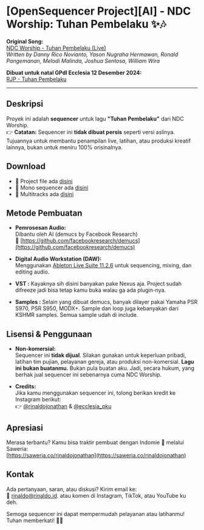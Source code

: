 # [OpenSequencer Project][AI] - NDC Worship: Tuhan Pembelaku ✨🎶

**Original Song:**  
[NDC Worship - Tuhan Pembelaku (Live)](https://www.youtube.com/watch?v=DHOCKYyr71Q)  
*Written by Danny Rico Novianto, Yason Nugraha Hermawan, Ronald Pangemanan, Melodi Malinda, Joshua Sentosa, William Wira*

**Dibuat untuk natal GPdI Ecclesia 12 Desember 2024:**  
[RJP - Tuhan Pembelaku](https://www.youtube.com/watch?v=lu6zHS-s01o)

---

## Deskripsi

Proyek ini adalah **sequencer** untuk lagu **"Tuhan Pembelaku"** dari NDC Worship.  
👉 **Catatan:** Sequencer ini **tidak dibuat persis** seperti versi aslinya.  
Tujuannya untuk membantu penampilan live, latihan, atau produksi kreatif lainnya, bukan untuk meniru 100% orisinalnya.

## Download 
- 🔗 Project file ada [disini](https://github.com/rinaldohack/opensq-ai-ndc-tuhan-pembelaku/archive/refs/heads/main.zip)
- 🔗 Mono sequencer ada [disini](https://github.com/rinaldohack/opensq-ai-ndc-tuhan-pembelaku/releases/tag/releases)
- 🔗 Multitracks ada [disini](https://github.com/rinaldohack/opensq-ai-ndc-tuhan-pembelaku/releases/tag/multitracks-releases)

## Metode Pembuatan

- **Pemrosesan Audio:**  
  Dibantu oleh AI (demucs by Facebook Research)  
  🔗 [https://github.com/facebookresearch/demucs](https://github.com/facebookresearch/demucs)

- **Digital Audio Workstation (DAW):**  
  Menggunakan [Ableton Live Suite 11.2.6](https://www.ableton.com/en/) untuk sequencing, mixing, dan editing audio.
  
- **VST :**
  Kayaknya sih disini banyakan pake Nexus aja. Project sudah difreeze jadi bisa tetap kamu buka walau ga ada plugin-nya.
  
- **Samples :**
  Selain yang dibuat demucs, banyak dilayer pakai Yamaha PSR S970, PSR S950, MODX+. Sample dan loop juga kebanyakan dari KSHMR samples. Semua sample udah di include. 

## Lisensi & Penggunaan

- **Non-komersial:**  
  Sequencer ini **tidak dijual**. Silakan gunakan untuk keperluan pribadi, latihan tim pujian, pelayanan gereja, atau produksi non-komersial. 
  **Lagu ini bukan buatanmu.** Bukan pula buatan aku. Jadi, secara hukum, yang berhak jual sequencer ini sebenarnya cuma NDC Worship. 
  
- **Credits:**  
  Jika kamu menggunakan sequencer ini, tolong berikan kredit ke Instagram berikut:  
  👉 [@rinaldojonathan](https://www.instagram.com/rinaldojonathan) & [@ecclesia_pku](https://www.instagram.com/ecclesia_pku)

## Apresiasi

Merasa terbantu? Kamu bisa traktir pembuat dengan Indomie 🍜 melalui Saweria:  
[https://saweria.co/rinaldojonathan](https://saweria.co/rinaldojonathan)

## Kontak

Ada pertanyaan, saran, atau diskusi? Kirim email ke:  
📧 [rinaldo@rinaldo.id](mailto:rinaldo@rinaldo.id). 
atau komen di Instagram, TikTok, atau YouTube ku deh. 

Semoga sequencer ini dapat mempermudah pelayanan atau latihanmu!  
Tuhan memberkati! 🙏✨
